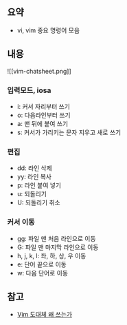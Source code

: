 ## 요약
- vi, vim 중요 명령어 모음

## 내용
![[vim-chatsheet.png]]

### 입력모드, iosa
- i: 커서 자리부터 쓰기
- o: 다음라인부터 쓰기
- a: 맨 뒤에 붙여 쓰기
- s: 커서가 가리키는 문자 지우고 새로 쓰기

### 편집
- dd: 라인 삭제
- yy: 라인 복사
- p: 라인 붙여 넣기
- u: 되돌리기
- U: 되돌리기 취소

### 커서 이동
- gg: 파일 맨 처음 라인으로 이동
- G: 파일 맨 마지막 라인으로 이동
- h, j, k, l: 좌, 하, 상, 우 이동
- e: 단어 끝으로 이동
- w: 다음 단어로 이동

## 참고
- [Vim 도대체 왜 쓰는가](https://bengi.kr/1349)